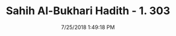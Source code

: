 ---
title        : "Sahih Al-Bukhari Hadith - 1. 303"
date         : 7/25/2018 1:49:18 PM
draft        : false
type         : "hadith"
layout       : "hadith"
BookCode     : "SHB"
VolumeNumber : "1"
HadithNumber : "303"
categories  :  ["Menses-Bleeding from the womb between periods"]
tags  :  ["Aisha"]
---